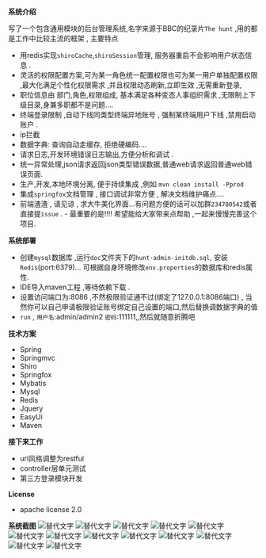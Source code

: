 **系统介绍**

写了一个包含通用模块的后台管理系统,名字来源于BBC的纪录片`The hunt` ,用的都是工作中比较主流的框架 , 主要特点

- 用redis实现`shiroCache`,`shiroSession`管理, 服务器重启不会影响用户状态信息 .
- 灵活的权限配置方案,可为某一角色统一配置权限也可为某一用户单独配置权限 ,最大化满足个性化权限需求 ,并且权限动态刷新,立即生效 ,无需重新登录,
-  职位信息由 部门,角色,权限组成, 基本满足各种变态人事组织需求 ,无限制上下级目录,身兼多职都不是问题....
- 终端登录限制 ,自动下线同类型终端异地账号 , 强制某终端用户下线 ,禁用启动账户 .
- ip拦截
- 数据字典: 查询自动走缓存, 拒绝硬编码....
- 请求日志,开发环境错误日志输出,方便分析和调试 .
- 统一异常处理,json请求返回json类型错误数据,普通web请求返回普通web错误页面.
- 生产,开发,本地环境分离, 便于持续集成 ,例如 `mvn clean install -Pprod`
- 集成`springfox`文档管理 , 接口调试非常方便 , 解决文档维护痛点....
- 前端渣渣 , 请见谅 , 求大牛美化界面...有问题方便的话可以加群`234700542`或者直接提`issue` . - 最重要的是!!!! 希望能给大家带来点帮助 ,一起来慢慢完善这个项目.

**系统部署**

- 创建`mysql`数据库 ,运行`doc`文件夹下的`hunt-admin-initdb.sql`, 安装`Redis`(port:6379)... 可根据自身环境修改`env.properties`的数据库和redis属性.
- IDE导入maven工程 ,等待依赖下载 .
- 设置访问端口为:8086 ,不然极限验证通不过(绑定了127.0.0.1:8086端口) , 当然你可以自己申请极限验证账号绑定自己设置的端口,然后替换调数据字典的值
- `run` , `用户名`:admin/admin2 `密码`:111111,,然后就随意折腾吧

**技术方案**

- Spring
- Springmvc
- Shiro
- Springfox
- Mybatis
- Mysql
- Redis
- Jquery
- EasyUi
- Maven

**接下来工作**

- url风格调整为restful
- controller层单元测试
- 第三方登录模块开发

**License**

- apache license 2.0


**系统截图**
![替代文字](http://p1.bqimg.com/4851/4a6a222a29b1d4c1.png)
![替代文字](http://p1.bqimg.com/4851/6a30506afe02caa2.png)
![替代文字](http://p1.bqimg.com/4851/9dbcd8135b7b9cb1.png)
![替代文字](http://p1.bqimg.com/4851/afe209af02550a34.png)
![替代文字](http://p1.bqimg.com/4851/66e82ce59fb03549.png)
![替代文字](http://p1.bqimg.com/4851/e24fef8561511726.png)
![替代文字](http://p1.bqimg.com/4851/db2808f33d551d37.png)
![替代文字](http://p1.bqimg.com/4851/9cc5071731aa3c18.png)
![替代文字](http://p1.bqimg.com/4851/62293ece6299db68.png)
![替代文字](http://p1.bqimg.com/4851/896e1bc570dd3e45.png)
![替代文字](http://p1.bqimg.com/4851/5755af87a04925cf.png)
![替代文字](http://p1.bqimg.com/4851/7096c16da9922919.png)
![替代文字](http://p1.bqimg.com/4851/9513db5d2381aa20.png)


